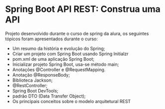 # Spring Boot API REST: Construa uma API

Projeto desenvolvido durante o curso de spring da alura, os seguintes tópicos foram apresentados durante o curso:
* Um resumo da história e evolução do Spring;
* Criar um projeto com Spring Boot usando Spring Initialzr
* pom.xml de uma aplicação Spring Boot;
* Inicializar projeto Spring Boot, usa-se método main;
* Anotações @Controller e @RequestMapping.
* Anotação @ResponseBody;
* Biblioteca Jackson;
* @RestController;
* Spring Boot DevTools;
* padrão DTO (Data Transfer Object);
* Os principais conceitos sobre o modelo arquitetural REST